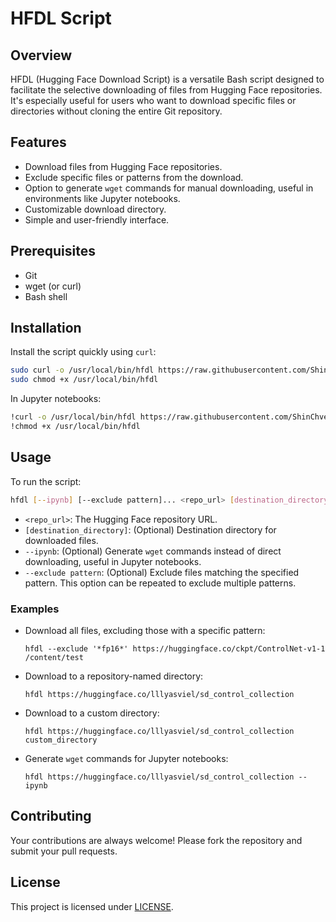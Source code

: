# HFDL Script

## Overview

HFDL (Hugging Face Download Script) is a versatile Bash script designed to facilitate the selective downloading of files from Hugging Face repositories. It's especially useful for users who want to download specific files or directories without cloning the entire Git repository. 

## Features

- Download files from Hugging Face repositories.
- Exclude specific files or patterns from the download.
- Option to generate `wget` commands for manual downloading, useful in environments like Jupyter notebooks.
- Customizable download directory.
- Simple and user-friendly interface.

## Prerequisites
- Git
- wget (or curl)
- Bash shell

## Installation

Install the script quickly using `curl`:

```bash
sudo curl -o /usr/local/bin/hfdl https://raw.githubusercontent.com/ShinChven/hfdl/main/hfdl.sh
sudo chmod +x /usr/local/bin/hfdl
```

In Jupyter notebooks:

```bash
!curl -o /usr/local/bin/hfdl https://raw.githubusercontent.com/ShinChven/hfdl/main/hfdl.sh
!chmod +x /usr/local/bin/hfdl
```

## Usage

To run the script:

```bash
hfdl [--ipynb] [--exclude pattern]... <repo_url> [destination_directory]
```

- `<repo_url>`: The Hugging Face repository URL.
- `[destination_directory]`: (Optional) Destination directory for downloaded files.
- `--ipynb`: (Optional) Generate `wget` commands instead of direct downloading, useful in Jupyter notebooks.
- `--exclude pattern`: (Optional) Exclude files matching the specified pattern. This option can be repeated to exclude multiple patterns.

### Examples

- Download all files, excluding those with a specific pattern:
  ```
  hfdl --exclude '*fp16*' https://huggingface.co/ckpt/ControlNet-v1-1 /content/test
  ```
- Download to a repository-named directory:
  ```
  hfdl https://huggingface.co/lllyasviel/sd_control_collection
  ```
- Download to a custom directory:
  ```
  hfdl https://huggingface.co/lllyasviel/sd_control_collection custom_directory
  ```
- Generate `wget` commands for Jupyter notebooks:
  ```
  hfdl https://huggingface.co/lllyasviel/sd_control_collection --ipynb
  ```

## Contributing
Your contributions are always welcome! Please fork the repository and submit your pull requests.

## License
This project is licensed under [LICENSE](./LICENSE).

